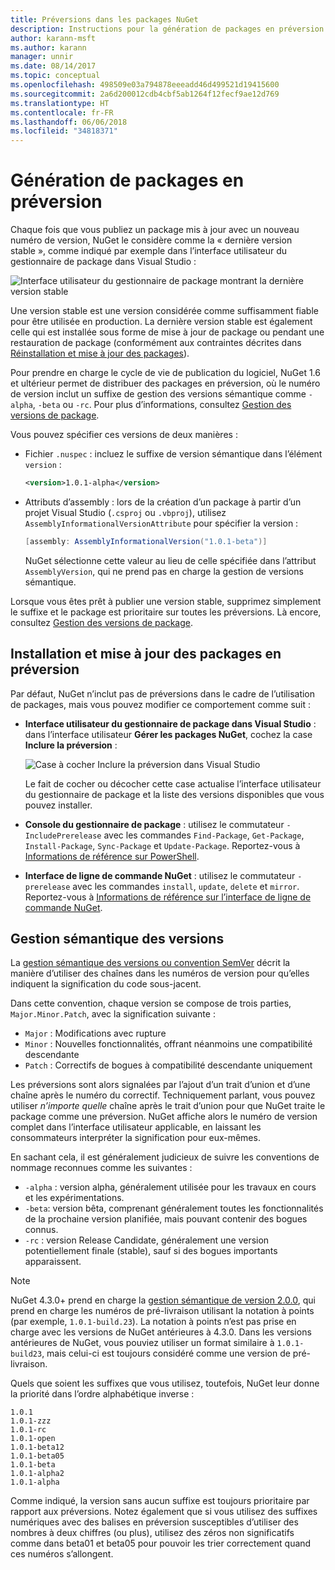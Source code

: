 ```yaml
---
title: Préversions dans les packages NuGet
description: Instructions pour la génération de packages en préversion
author: karann-msft
ms.author: karann
manager: unnir
ms.date: 08/14/2017
ms.topic: conceptual
ms.openlocfilehash: 498509e03a794878eeeadd46d499521d19415600
ms.sourcegitcommit: 2a6d200012cdb4cbf5ab1264f12fecf9ae12d769
ms.translationtype: HT
ms.contentlocale: fr-FR
ms.lasthandoff: 06/06/2018
ms.locfileid: "34818371"
---
```

# <a name="building-pre-release-packages"></a>Génération de packages en préversion

Chaque fois que vous publiez un package mis à jour avec un nouveau numéro de version, NuGet le considère comme la « dernière version stable », comme indiqué par exemple dans l’interface utilisateur du gestionnaire de package dans Visual Studio :

![Interface utilisateur du gestionnaire de package montrant la dernière version stable](media/Prerelease_01-LatestStable.png)

Une version stable est une version considérée comme suffisamment fiable pour être utilisée en production. La dernière version stable est également celle qui est installée sous forme de mise à jour de package ou pendant une restauration de package (conformément aux contraintes décrites dans [Réinstallation et mise à jour des packages](../consume-packages/reinstalling-and-updating-packages.md)).

Pour prendre en charge le cycle de vie de publication du logiciel, NuGet 1.6 et ultérieur permet de distribuer des packages en préversion, où le numéro de version inclut un suffixe de gestion des versions sémantique comme `-alpha`, `-beta` ou `-rc`. Pour plus d’informations, consultez [Gestion des versions de package](../reference/package-versioning.md#pre-release-versions).

Vous pouvez spécifier ces versions de deux manières :

- Fichier `.nuspec` : incluez le suffixe de version sémantique dans l’élément `version` :

    ```xml
    <version>1.0.1-alpha</version>
    ```

- Attributs d’assembly : lors de la création d’un package à partir d’un projet Visual Studio (`.csproj` ou `.vbproj`), utilisez `AssemblyInformationalVersionAttribute` pour spécifier la version :

    ```cs
    [assembly: AssemblyInformationalVersion("1.0.1-beta")]
    ```

    NuGet sélectionne cette valeur au lieu de celle spécifiée dans l’attribut `AssemblyVersion`, qui ne prend pas en charge la gestion de versions sémantique.

Lorsque vous êtes prêt à publier une version stable, supprimez simplement le suffixe et le package est prioritaire sur toutes les préversions. Là encore, consultez [Gestion des versions de package](../reference/package-versioning.md#pre-release-versions).

## <a name="installing-and-updating-pre-release-packages"></a>Installation et mise à jour des packages en préversion

Par défaut, NuGet n’inclut pas de préversions dans le cadre de l’utilisation de packages, mais vous pouvez modifier ce comportement comme suit :

- **Interface utilisateur du gestionnaire de package dans Visual Studio** : dans l’interface utilisateur **Gérer les packages NuGet**, cochez la case **Inclure la préversion** :

    ![Case à cocher Inclure la préversion dans Visual Studio](media/Prerelease_02-CheckPrerelease.png)

    Le fait de cocher ou décocher cette case actualise l’interface utilisateur du gestionnaire de package et la liste des versions disponibles que vous pouvez installer.

- **Console du gestionnaire de package** : utilisez le commutateur `-IncludePrerelease` avec les commandes `Find-Package`, `Get-Package`, `Install-Package`, `Sync-Package` et `Update-Package`. Reportez-vous à [Informations de référence sur PowerShell](../tools/powershell-reference.md).

- **Interface de ligne de commande NuGet** : utilisez le commutateur `-prerelease` avec les commandes `install`, `update`, `delete` et `mirror`. Reportez-vous à [Informations de référence sur l’interface de ligne de commande NuGet](../tools/nuget-exe-cli-reference.md).

## <a name="semantic-versioning"></a>Gestion sémantique des versions

La [gestion sémantique des versions ou convention SemVer](http://semver.org/spec/v1.0.0.html) décrit la manière d’utiliser des chaînes dans les numéros de version pour qu’elles indiquent la signification du code sous-jacent.

Dans cette convention, chaque version se compose de trois parties, `Major.Minor.Patch`, avec la signification suivante :

- `Major` : Modifications avec rupture
- `Minor` : Nouvelles fonctionnalités, offrant néanmoins une compatibilité descendante
- `Patch` : Correctifs de bogues à compatibilité descendante uniquement

Les préversions sont alors signalées par l’ajout d’un trait d’union et d’une chaîne après le numéro du correctif. Techniquement parlant, vous pouvez utiliser *n’importe quelle* chaîne après le trait d’union pour que NuGet traite le package comme une préversion. NuGet affiche alors le numéro de version complet dans l’interface utilisateur applicable, en laissant les consommateurs interpréter la signification pour eux-mêmes.

En sachant cela, il est généralement judicieux de suivre les conventions de nommage reconnues comme les suivantes :

- `-alpha` : version alpha, généralement utilisée pour les travaux en cours et les expérimentations.
- `-beta`: version bêta, comprenant généralement toutes les fonctionnalités de la prochaine version planifiée, mais pouvant contenir des bogues connus.
- `-rc` : version Release Candidate, généralement une version potentiellement finale (stable), sauf si des bogues importants apparaissent.

> [!Note]
> NuGet 4.3.0+ prend en charge la [gestion sémantique de version 2.0.0](http://semver.org/spec/v2.0.0.html), qui prend en charge les numéros de pré-livraison utilisant la notation à points (par exemple, `1.0.1-build.23`). La notation à points n’est pas prise en charge avec les versions de NuGet antérieures à 4.3.0. Dans les versions antérieures de NuGet, vous pouviez utiliser un format similaire à `1.0.1-build23`, mais celui-ci est toujours considéré comme une version de pré-livraison.

Quels que soient les suffixes que vous utilisez, toutefois, NuGet leur donne la priorité dans l’ordre alphabétique inverse :

    1.0.1
    1.0.1-zzz
    1.0.1-rc
    1.0.1-open
    1.0.1-beta12
    1.0.1-beta05
    1.0.1-beta
    1.0.1-alpha2
    1.0.1-alpha

Comme indiqué, la version sans aucun suffixe est toujours prioritaire par rapport aux préversions. Notez également que si vous utilisez des suffixes numériques avec des balises en préversion susceptibles d’utiliser des nombres à deux chiffres (ou plus), utilisez des zéros non significatifs comme dans beta01 et beta05 pour pouvoir les trier correctement quand ces numéros s’allongent.
